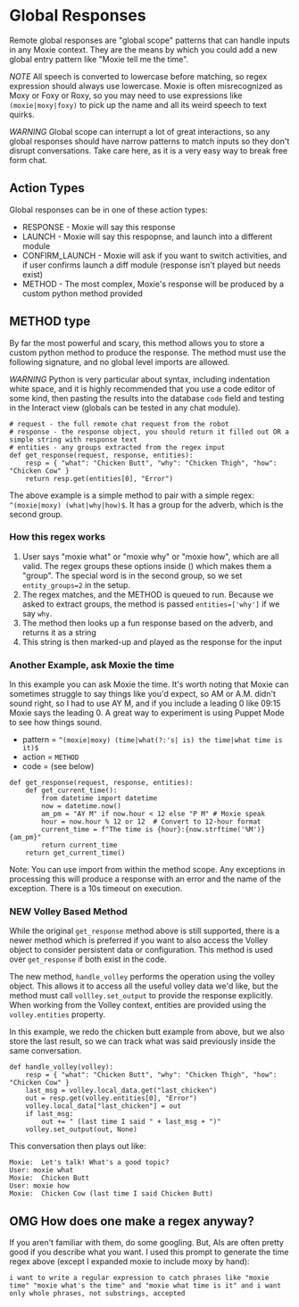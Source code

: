 # Global Responses

Remote global responses are "global scope" patterns that can handle inputs in any Moxie
context.  They are the means by which you could add a new global entry pattern like
"Moxie tell me the time".

*NOTE* All speech is converted to lowercase before matching, so regex expression should always
use lowercase.  Moxie is often misrecognized as Moxy or Foxy or Roxy, so you may need to use 
expressions like `(moxie|moxy|foxy)` to pick up the name and all its weird speech to text quirks.

*WARNING* Global scope can interrupt a lot of great interactions, so any global responses
should have narrow patterns to match inputs so they don't disrupt conversations.  Take care
here, as it is a very easy way to break free form chat.

## Action Types

Global responses can be in one of these action types:

* RESPONSE - Moxie will say this response
* LAUNCH - Moxie will say this respopnse, and launch into a different module
* CONFIRM_LAUNCH - Moxie will ask if you want to switch activities, and if user confirms launch a diff module (response isn't played but needs exist)
* METHOD - The most complex, Moxie's response will be produced by a custom python method provided

## METHOD type

By far the most powerful and scary, this method allows you to store a custom python method to produce the response.  The
method must use the following signature, and no global level imports are allowed.

*WARNING* Python is very particular about syntax, including indentation white space, and it is highly recommended that you
use a code editor of some kind, then pasting the results into the database `code` field and testing in the Interact view (globals can be tested in any chat module).

```
# request - the full remote chat request from the robot
# response - the response object, you should return it filled out OR a simple string with response text
# entities - any groups extracted from the regex input
def get_response(request, response, entities):
    resp = { "what": "Chicken Butt", "why": "Chicken Thigh", "how": "Chicken Cow" }    
    return resp.get(entities[0], "Error")
```

The above example is a simple method to pair with a simple regex: `^(moxie|moxy) (what|why|how)$`.  It has a group for the adverb, which is the second group.

### How this regex works

1. User says "moxie what" or "moxie why" or "moxie how", which are all valid.  The regex groups these options inside () which makes them a "group".  The special word is in the second group, so we set `entity_groups=2` in the setup.
2. The regex matches, and the METHOD is queued to run.  Because we asked to extract groups, the method is passed `entities=['why']` if we say `why`.
3. The method then looks up a fun response based on the adverb, and returns it as a string
4. This string is then marked-up and played as the response for the input

### Another Example, ask Moxie the time

In this example you can ask Moxie the time.  It's worth noting that Moxie can sometimes struggle to say things
like you'd expect, so AM or A.M. didn't sound right, so I had to use AY M, and if you include a leading 0 like
09:15 Moxie says the leading 0.  A great way to experiment is using Puppet Mode to see how things sound.

* pattern = `^(moxie|moxy) (time|what(?:'s| is) the time|what time is it)$`
* action = `METHOD`
* code = (see below)

```
def get_response(request, response, entities):
    def get_current_time():
        from datetime import datetime
        now = datetime.now()
        am_pm = "AY M" if now.hour < 12 else "P M" # Moxie speak
        hour = now.hour % 12 or 12  # Convert to 12-hour format
        current_time = f"The time is {hour}:{now.strftime('%M')} {am_pm}"
        return current_time
    return get_current_time()
```

Note: You can use import from within the method scope.  Any exceptions in processing this will produce a response
with an error and the name of the exception.  There is a 10s timeout on execution.

### NEW Volley Based Method

While the original `get_response` method above is still supported, there is a newer method which is preferred if you want to also access the Volley object to consider persistent data or configuration.  This method is used over `get_response` if both exist in the code.

The new method, `handle_volley` performs the operation using the volley object.  This allows it to access all the useful volley data we'd like, but the method must call `vollley.set_output` to provide the response explicitly.  When working from the Volley context, entities are provided using the `volley.entities` property.

In this example, we redo the chicken butt example from above, but we also store the last result, so we can track what was said previously inside the same conversation.

```
def handle_volley(volley):
    resp = { "what": "Chicken Butt", "why": "Chicken Thigh", "how": "Chicken Cow" } 
    last_msg = volley.local_data.get("last_chicken")
    out = resp.get(volley.entities[0], "Error")
    volley.local_data["last_chicken"] = out
    if last_msg:
        out += " (last time I said " + last_msg + ")"
    volley.set_output(out, None)
```

This conversation then plays out like:

```
Moxie:  Let's talk! What's a good topic?
User: moxie what
Moxie:  Chicken Butt
User: moxie how
Moxie:  Chicken Cow (last time I said Chicken Butt)
```

## OMG How does one make a regex anyway?

If you aren't familiar with them, do some googling.  But, AIs are often pretty good if you describe what you want.  I used
this prompt to generate the time regex above (except I expanded moxie to include moxy by hand):

```
i want to write a regular expression to catch phrases like "moxie time" "moxie what's the time" and "moxie what time is it" and i want only whole phrases, not substrings, accepted
```